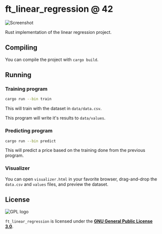 # ft\_linear\_regression @ 42

![Screenshot](https://i.imgur.com/Tk729e9.png)

Rust implementation of the linear regression project.

## Compiling

You can compile the project with `cargo build`.

## Running
### Training program

```bash
cargo run --bin train
```

This will train with the dataset in `data/data.csv`.

This program will write it's results to `data/values`.

### Predicting program

```bash
cargo run --bin predict
```

This will predict a price based on the training done from the previous program.

### Visualizer

You can open `visualizer.html` in your favorite browser, drag-and-drop the
`data.csv` and `values` files, and preview the dataset.

## License

![GPL logo](https://www.gnu.org/graphics/gplv3-127x51.png "GNU General Public License")

`ft_linear_regression` is licensed under the [**GNU General Public License
3.0**](LICENSE).
